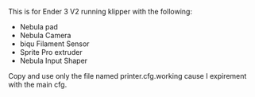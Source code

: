 This is for Ender 3 V2 running klipper with the following:
- Nebula pad
- Nebula Camera
- biqu Filament Sensor
- Sprite Pro extruder
- Nebula Input Shaper

Copy and use only the file named printer.cfg.working cause I expirement with the main cfg.
